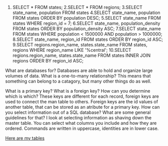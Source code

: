 1. SELECT * FROM states;
2.SELECT * FROM regions;
3.SELECT state_name, population FROM states
4.SELECT state_name, population FROM states ORDER BY population DESC;
5.SELECT state_name FROM states WHERE region_id = 7;
6.SELECT state_name, population_density FROM states ORDER BY population_density ASC;
7.SELECT state_name FROM states WHERE population < 1500000 AND population > 1000000;
8.SELECT state_name, region_id FROM states ORDER BY region_id ASC;
9.SELECT regions.region_name, states.state_name FROM states, regions WHERE region_name LIKE '%central';
10.SELECT regions.region_name, states.state_name FROM states INNER JOIN regions ORDER BY region_id ASC;

What are databases for?
Databases are able to hold and organize large volumes of data.
What is a one-to-many relationship?
This means that something can belong to a catagory, but many other things do as well.

What is a primary key? What is a foreign key? How can you determine which is which?
These keys are different for each record, foreign keys are used to connect the man table to others. Foreign keys are the id values of another table, that can be stored as an atribute for a primary key.
How can you select information out of a SQL database? What are some general guidelines for that?
I look at selecting information as shaving down the master table. You can select what columns you include and how they are ordered. Commands are written in uppercase, identities are in lower case.

[Here are my tables](https://github.com/jthatcher96/phase-0/tree/master/week8/imgs/table.png)